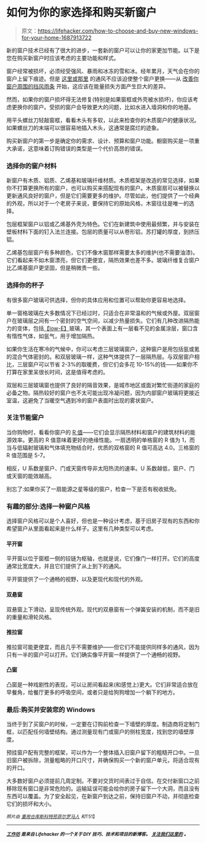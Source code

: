 # 如何为你的家选择和购买新窗户

> 原文：<https://lifehacker.com/how-to-choose-and-buy-new-windows-for-your-home-1687913722>

新的窗户技术已经有了很大的进步，一套新的窗户可以让你的家更加节能。以下是您在购买新窗户时应该考虑的主要功能和样式。



窗户经常被损坏，必须经受强风、暴雨和冰冻的雪和冰。经年累月，天气会在你的窗户上留下痕迹。但是 [这里或那里](https://lifehacker.com/how-to-check-your-windows-and-doors-for-costly-air-leak-1424223260) 的通风不应该迫使整个窗户更换——从 [改善你窗户周围的挡风雨条](https://lifehacker.com/drafty-how-to-seal-your-windows-and-doors-from-the-col-5955246) 开始，这应该在能量损失方面产生巨大的差异。

然而，如果你的窗户损坏得无法修复(特别是如果窗框或外壳被水损坏)，你应该考虑更换你的窗户。受损的窗户会导致更大的问题，比如水进入墙洞和你的地基。

用平头螺丝刀轻敲窗框，看看木头有多软，以此来检查你的木质窗户的健康状况。如果螺丝刀的末端可以很容易地插入木头，这通常是腐烂的迹象。

购买新窗户的第一步是确定你的需求、设计、预算和窗户功能。橱窗购买是一项重大承诺，这意味着订购错误的类型是一个代价高昂的错误。

### 选择你的窗户材料

新窗户有木质、铝质、乙烯基和玻璃纤维材质。木质框架是改造的常见选择，如果你不打算更换所有的窗户，也可以购买来搭配现有的窗户。木质窗扇可以被替换以更新通风良好的窗户，但是它们需要更多的维护。尽管如此，他们提供了一个经典的外观，所以对于一个老房子来说，要保持它的原始风格，木窗往往是唯一的选择。

包层框架窗户以铝或乙烯基外壳为特色。它们在新建筑中使用最频繁，并与安装在壁板材料下面的钉入法兰连接。包层的质量可以从卷形铝，苏打罐的厚度，到挤压铝。

乙烯基包层窗户有多种颜色，它们不像木窗那样需要太多的维护(也不需要油漆)。它们看起来不如木窗漂亮，但它们更便宜，隔热效果也差不多。玻璃纤维复合窗户比乙烯基窗户更坚固，但是稍微贵一些。

### 选择你的杯子

有很多窗户玻璃可供选择，但你的具体应用和位置可以帮助你更容易地选择。

单一窗格玻璃在大多数情况下已经过时，只适合在非常温和的气候或外屋。双层窗户在玻璃层之间有一个密封的空气空间，以减少热量损失。它们有几种改进隔热能力的变体，包括[【low-E】](http://en.wikipedia.org/wiki/Low_emissivity)玻璃，其一个表面上有一层看不见的金属涂层，窗口含有惰性气体，如氩气，用于增加隔热。

如果你生活在寒冷的气候中，你可以考虑三层玻璃窗户，这种窗户是用包括氩或氪的混合气体密封的。和双层玻璃一样，这种气体提供了一层隔热层。与双层窗户相比，三层窗户可以节省 2-3%的取暖费，但它们会多花 10-15%的钱——如果你不打算在家里呆很长时间，这是值得考虑的。

双层和三层玻璃窗也提供了良好的隔音效果，是城市地区或面对繁忙街道的家庭的必备之物。隔热较好的窗户也不太可能出现冷凝问题，因为内部窗户玻璃将更接近室温，这避免了当暖空气遇到冷的窗户表面时出现的雾状窗户。

### 关注节能窗户

当你购物时，看看你窗户的 [R 值](http://en.wikipedia.org/wiki/R-value_%28insulation%29)——它们会显示隔热材料和窗户的建筑材料的能源效率。更高的 R 值意味着更好的绝缘性能。一扇透明的单格窗的 R 值为 1，而当与低辐射玻璃和气体填充物结合时，优质的双格窗的 R 值可高达 4.0。三格窗的 R 值范围是 5-7。

相反，U 系数是窗户、门或天窗传导非太阳热流的速率。U 系数越低，窗户、门或天窗的能效越高。

别忘了:如果你买了一扇能源之星等级的窗户，检查一下是否有税收抵免。

### 有趣的部分:选择一种窗户风格

选择窗户风格可以是个人喜好，但也是一种设计考虑，基于旧房子现有的东西和你希望窗户从里面看起来是什么样子。这里有几种类型可以考虑。

#### **平开窗**

平开窗以位于窗框一侧的铰链为枢轴，也就是说，它们像门一样打开。它们的高度通常比宽度大，并且它们提供了从上到下的通风。

平开窗提供了一个通畅的视野，以及更现代和现代的外观。

#### **双悬窗**

双悬窗上下滑动，呈现传统外观。现代的双悬窗有一个弹簧安装的机制，而不是旧的重量和滑轮风格。

#### **推拉窗**

推拉窗可能更便宜，而且几乎不需要维护——但它们不能提供同样多的通风，因为只有一半的窗户可以打开。它们确实像平开窗一样提供了一个通畅的视野。

#### **凸窗**

凸窗是一种戏剧性的表现，可以让房间看起来(和感觉上)更大。它们非常适合放在早餐角，给餐厅更多的呼吸空间，或者只是给狗狗增加一个躺下的地方。

### 最后:购买并安装您的 Windows

当终于到了买窗户的时候，一定要在订购前检查一下墙壁的厚度。制造商将定制门框，以匹配任何墙壁结构。通过测量现有门或窗户的侧柱宽度，找到您的墙壁厚度。

预挂窗户配有完整的框架，可以作为一个整体插入旧窗户留下的粗糙开口中。一旦旧窗户被拆除，测量粗略的开口尺寸，并确保购买一个新的窗户单元，将适合现有的开口。

大多数好窗户必须提前几周定制。不要对交货时间表过于自信。在交付新窗口之前移除现有窗口是非常危险的。运输延误可能会给你的房子留下一个大洞，而且没有东西可以覆盖。为了安全起见，在新窗户到达之前，保持旧窗户不动，并彻底检查它们的损坏和大小。

*<small>照片由</small>* [<small>*重用仓库*</small>](https://www.flickr.com/photos/houstonreuse/4822044700/in/photolist-doWHPg-7ACgKD-doWRZo-8YzvAN-8neZbv-c6um2N-doWRUY-nSSEBs-c6u88C-8hmRMZ-pdB7fx-c6u92m-8m7eTJ-doWHDg-8gvfuR-jNQyte-rqNCx-6e1uRW-8ETAYX-8P9Fuc-is2Xqi-uaoK8-abxSsR-7aGMHc-ejGApS-6TLcd4-jqyaB6-bQecKz-jDmDZ6-iQPLX2-nYQAS2-jqyp9C-6EPQ95-74WzGB-dKjZQW-9LRyUy-9uyfLy-9wrg8J-iQR1DX-iQPtRD-9uyneG-9uybq7-9HSok9-8P9Fzp-64t73L-noA1rX-dwi3Xo-nuwLm8-dno9Q5-dno6Rr)<small></small>*[<small>*斯科特劳*</small>](https://www.flickr.com/photos/scottlowe/2322789387/in/photolist-9umeAv-bWkf7J-bEn429-5i5JMM-dF5JHS-zYrFW-eR8ncg-psXJ64-o8PdY7-dYQbzS-p3KTXt-4xfUmT-dZ3sDM-5hNUK3-e9Qyfc-btz3bm-bEn3ZW-i1RNgh-oN9w1z-cp6cHG-9EHaDu-bt9k6S-5xXJ9H-asZCiN-9zobrQ-hw9w1w-o4sVEt-bVeRyh-8fHPRy-bVeRMw-hrbZZn-dCXu2i-9LB4QD-apNC5D-d8nAtd-9BspAy-9ecGt-QuC42-GWWdx-oA5fPs-dDaYKR-8Y9k8K-8aAeCP-9K84Ph-bTgMpa-bTgMn6-c29khm-vCkmQ-9eEdza-9DpLfL)<small></small>*[<small>*菲尔罗马人*</small>](https://www.flickr.com/photos/mdu2boy/542865344/in/photolist-bUJh4V-aCJSQG-aCJTE1-3aBeHq-yNwFL-8oS7Rg-4xPFCg-aCG7Ti-PYjXj-MQhGh-MQhxA-cv3MFm-hm89s-38c9Gr-cQh72-2UT9h4-2VmscB-hHhh5-7PAWfP-8gWNsj-6Qc636-6Qc62V-6Qca5k-ciyAkq-cJZVZh-fgsxwk-fwy4Lg-8qUiCY-6U4c67-cZ1nbG-8J2URj-oc3GH8-bZGkSo-9dDpPF-3hHquz-8gTE9a-8gTDip-5EARcU-4vS1Wp-8gWNhf-aCr78Q-okYhvv-6MtBta-fyZpHv-2hPY4V-qkDaNs-bDDtFJ-ocJApX-daoBsU-qC2srZ) <small>*和*T51】**</small>**

* * *

**[<small>*工作坊*</small>](http://workshop.lifehacker.com/) *<small>是来自 Lifehacker 的一个关于 DIY 技巧、技术和项目的新博客。</small>* [<small>*关注我们这里的*</small>](https://twitter.com/WorkshopLH) *<small>。</small>***